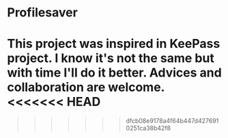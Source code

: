 # Profilesaver
This project was inspired in KeePass project. I know it's not the same but with time I'll do it better.
Advices and collaboration are welcome.
<<<<<<< HEAD
=======


>>>>>>> dfcb08e9178a4f64b447d4276910251ca38b42f8
